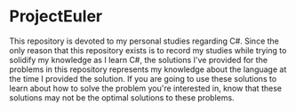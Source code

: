 # ProjectEuler

This repository is devoted to my personal studies regarding C#. Since the only reason that this repository exists is to record my studies while trying to solidify my knowledge as I learn C#, the solutions I've provided for the problems in this repository represents my knowledge about the language at the time I provided the solution. If you are going to use these solutions to learn about how to solve the problem you're interested in, know that these solutions may not be the optimal solutions to these problems.
